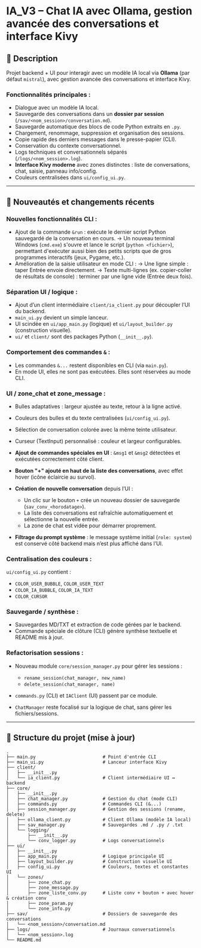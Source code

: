 # IA\_V3 – Chat IA avec Ollama, gestion avancée des conversations et interface Kivy

## 📌 Description

Projet backend + UI pour interagir avec un modèle IA local via **Ollama** (par défaut `mistral`), avec gestion avancée des conversations et interface Kivy.

### Fonctionnalités principales :

* Dialogue avec un modèle IA local.
* Sauvegarde des conversations dans un **dossier par session** (`/sav/<nom_session>/conversation.md`).
* Sauvegarde automatique des blocs de code Python extraits en `.py`.
* Chargement, renommage, suppression et organisation des sessions.
* Copie rapide des derniers messages dans le presse-papier (CLI).
* Conservation du contexte conversationnel.
* Logs techniques et conversationnels séparés (`/logs/<nom_session>.log`).
* **Interface Kivy moderne** avec zones distinctes : liste de conversations, chat, saisie, panneau info/config.
* Couleurs centralisées dans `ui/config_ui.py`.

---

## 🚀 Nouveautés et changements récents

### Nouvelles fonctionnalités CLI :

* Ajout de la commande `&run` : exécute le dernier script Python sauvegardé de la conversation en cours.
  → Un nouveau terminal Windows (`cmd.exe`) s'ouvre et lance le script (`python <fichier>`), permettant d'exécuter aussi bien des petits scripts que de gros programmes interactifs (jeux, Pygame, etc.).
* Amélioration de la saisie utilisateur en mode CLI :
  → Une ligne simple : taper Entrée envoie directement.
  → Texte multi-lignes (ex. copier-coller de résultats de console) : terminer par une ligne vide (Entrée deux fois).

### Séparation UI / logique :

* Ajout d’un client intermédiaire `client/ia_client.py` pour découpler l’UI du backend.
* `main_ui.py` devient un simple lanceur.
* UI scindée en `ui/app_main.py` (logique) et `ui/layout_builder.py` (construction visuelle).
* `ui/` et `client/` sont des packages Python (`__init__.py`).

### Comportement des commandes `&` :

* Les commandes `&...` restent disponibles en CLI (via `main.py`).
* En mode UI, elles ne sont pas exécutées. Elles sont réservées au mode CLI.

### UI / zone\_chat et zone\_message :

* Bulles adaptatives : largeur ajustée au texte, retour à la ligne activé.
* Couleurs des bulles et du texte centralisées (`ui/config_ui.py`).
* Sélection de conversation colorée avec la même teinte utilisateur.
* Curseur (TextInput) personnalisé : couleur et largeur configurables.
* **Ajout de commandes spéciales en UI** : `&msg1` et `&msg2` détectées et exécutées correctement côté client.
* **Bouton "+" ajouté en haut de la liste des conversations**, avec effet hover (icône éclaircie au survol).
* **Création de nouvelle conversation** depuis l’UI :

  * Un clic sur le bouton `+` crée un nouveau dossier de sauvegarde (`sav_conv_<horodatage>`).
  * La liste des conversations est rafraîchie automatiquement et sélectionne la nouvelle entrée.
  * La zone de chat est vidée pour démarrer proprement.
* **Filtrage du prompt système** : le message système initial (`role: system`) est conservé côté backend mais n’est plus affiché dans l’UI.

### Centralisation des couleurs :

`ui/config_ui.py` contient :

* `COLOR_USER_BUBBLE`, `COLOR_USER_TEXT`
* `COLOR_IA_BUBBLE`, `COLOR_IA_TEXT`
* `COLOR_CURSOR`

### Sauvegarde / synthèse :

* Sauvegardes MD/TXT et extraction de code gérées par le backend.
* Commande spéciale de clôture (CLI) génère synthèse textuelle et README mis à jour.

### Refactorisation sessions :

* Nouveau module `core/session_manager.py` pour gérer les sessions :

  * `rename_session(chat_manager, new_name)`
  * `delete_session(chat_manager, name)`
* `commands.py` (CLI) et `IAClient` (UI) passent par ce module.
* `ChatManager` reste focalisé sur la logique de chat, sans gérer les fichiers/sessions.

---

## 📂 Structure du projet (mise à jour)

```
.
├── main.py                         # Point d'entrée CLI
├── main_ui.py                      # Lanceur interface Kivy
├── client/
│   ├── __init__.py
│   └── ia_client.py                # Client intermédiaire UI ↔ backend
├── core/
│   ├── __init__.py
│   ├── chat_manager.py             # Gestion du chat (mode CLI)
│   ├── commands.py                 # Commandes CLI (&...)
│   ├── session_manager.py          # Gestion des sessions (rename, delete)
│   ├── ollama_client.py            # Client Ollama (modèle IA local)
│   ├── sav_manager.py              # Sauvegardes .md / .py / .txt
│   └── logging/
│       ├── __init__.py
│       └── conv_logger.py          # Logs conversationnels
├── ui/
│   ├── __init__.py
│   ├── app_main.py                 # Logique principale UI
│   ├── layout_builder.py           # Construction visuelle UI
│   ├── config_ui.py                # Couleurs, textes et constantes UI
│   └── zones/
│       ├── zone_chat.py
│       ├── zone_message.py
│       ├── zone_liste_conv.py      # Liste conv + bouton + avec hover & création conv
│       ├── zone_param.py
│       └── zone_info.py
├── sav/                            # Dossiers de sauvegarde des conversations
│   └── <nom_session>/conversation.md
├── logs/                           # Journaux conversationnels
│   └── <nom_session>.log
└── README.md
```

